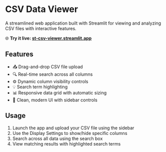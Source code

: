 # CSV Data Viewer

A streamlined web application built with Streamlit for viewing and analyzing CSV files with interactive features.

🌐 **Try it live: [st-csv-viewer.streamlit.app](https://st-csv-viewer.streamlit.app/)**

## Features

- 📤 Drag-and-drop CSV file upload
- 🔍 Real-time search across all columns
- ⚙️ Dynamic column visibility controls
- 💡 Search term highlighting
- 📊 Responsive data grid with automatic sizing
- 🎨 Clean, modern UI with sidebar controls

## Usage

1. Launch the app and upload your CSV file using the sidebar
2. Use the Display Settings to show/hide specific columns
3. Search across all data using the search box
4. View matching results with highlighted search terms

